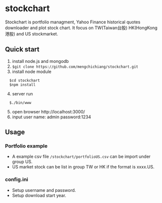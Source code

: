 # stockchart
Stockchart is portfolio managment, Yahoo Finance historical quotes downloader and plot stock chart.
It focus on TW(Taiwan台股) HK(HongKong港股) and US stockmarket.

## Quick start
1. install node.js and mongodb 
2. `$git clone https://github.com/mengchichiang/stockchart.git`
3. install node module
```
  $cd stockchart
  $npm install
```
4. server run
```
  $./bin/www
```

5. open browser 
     http://localhost:3000/
6. input user name: admin password:1234

## Usage

### Portfolio example
  * A example csv  file `/stockchart/portfolioUS.csv` can be import  under group US.
  * US market stock can be list in group TW or HK if  the format is xxxx.US.

### config.ini
  * Setup username and password.
  * Setup download start year.
